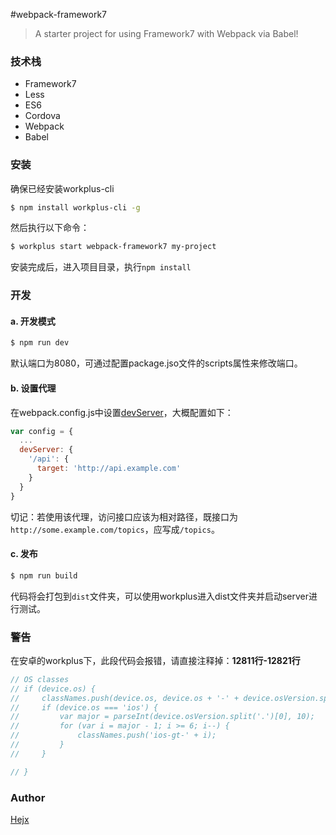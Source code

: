 #webpack-framework7

>A starter project for using Framework7 with Webpack via Babel!

### 技术栈

* Framework7
* Less
* ES6
* Cordova
* Webpack
* Babel

### 安装

确保已经安装workplus-cli

```bash
$ npm install workplus-cli -g
```

然后执行以下命令：

```bash
$ workplus start webpack-framework7 my-project
```

安装完成后，进入项目目录，执行`npm install`

### 开发

#### a. 开发模式

```bash
$ npm run dev
```

默认端口为8080，可通过配置package.jso文件的scripts属性来修改端口。

#### b. 设置代理

在webpack.config.js中设置[devServer](http://webpack.github.io/docs/webpack-dev-server.html)，大概配置如下：

```js
var config = {
  ...
  devServer: {
    '/api': {
      target: 'http://api.example.com'
    }
  }
}
```

切记：若使用该代理，访问接口应该为相对路径，既接口为`http://some.example.com/topics`，应写成`/topics`。

#### c. 发布

```bash
$ npm run build
```

代码将会打包到`dist`文件夹，可以使用workplus进入dist文件夹并启动server进行测试。

### 警告

在安卓的workplus下，此段代码会报错，请直接注释掉：**12811行-12821行**

```js
// OS classes
// if (device.os) {
//     classNames.push(device.os, device.os + '-' + device.osVersion.split('.')[0], device.os + '-' + device.osVersion.replace(/\./g, '-'));
//     if (device.os === 'ios') {
//         var major = parseInt(device.osVersion.split('.')[0], 10);
//         for (var i = major - 1; i >= 6; i--) {
//             classNames.push('ios-gt-' + i);
//         }
//     }

// }
```

### Author

[Hejx](https://github.com/Alex-fun)

